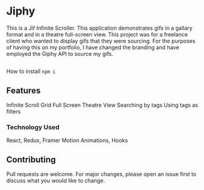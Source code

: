 # Jiphy
This is a Jif Infinite Scroller. This application demonstrates gifs in a gallary format and in a theatre full-screen view. This project was for a freelance client who wanted to display gifs that they were sourcing. For the purposes of having this on my portfolio, I have changed the branding and have employed the Giphy API to source my gifs.

##
How to install `npm i`
## Features
Infinite Scroll Grid
Full Screen Theatre View
Searching by tags
Using tags as filters


### Technology Used
React, Redux, Framer Motion Animations, Hooks

## Contributing
Pull requests are welcome. For major changes, please open an issue first to discuss what you would like to change.